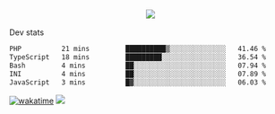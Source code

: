 <h3 align="center">
  <a href="https://github.com/spoopy2023">
      <img src="https://github-profile-trophy.vercel.app/?username=Spoopy2023&no-bg=true&no-frame=true">
  </a>
</h3>

Dev stats
<!--START_SECTION:waka-->

```txt
PHP          21 mins         ██████████▒░░░░░░░░░░░░░░   41.46 %
TypeScript   18 mins         █████████░░░░░░░░░░░░░░░░   36.54 %
Bash         4 mins          ██░░░░░░░░░░░░░░░░░░░░░░░   07.94 %
INI          4 mins          ██░░░░░░░░░░░░░░░░░░░░░░░   07.89 %
JavaScript   3 mins          █▓░░░░░░░░░░░░░░░░░░░░░░░   06.03 %
```

<!--END_SECTION:waka-->
[![wakatime](https://wakatime.com/badge/user/018ece4c-ff65-47b1-86a2-26e4e720c978.svg)](https://wakatime.com/@mac_g)
<img src="https://camo.githubusercontent.com/935c1e1091fb0ce9d975d06263ed4bc014721cd7e52b557f59b07c85da01afe3/68747470733a2f2f6b6f6d617265762e636f6d2f67687076632f3f757365726e616d653d5843726166744d616e3532266c6162656c3d566965777326636f6c6f723d626c7565267374796c653d706c6173746963">

